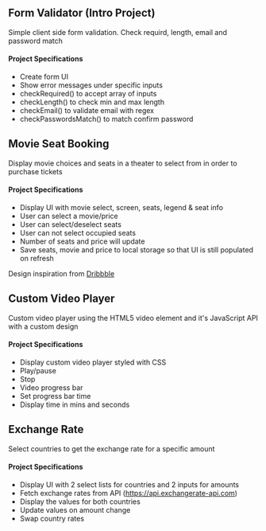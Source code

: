 ## Form Validator (Intro Project)

Simple client side form validation. Check requird, length, email and password match

#### Project Specifications

- Create form UI
- Show error messages under specific inputs
- checkRequired() to accept array of inputs
- checkLength() to check min and max length
- checkEmail() to validate email with regex
- checkPasswordsMatch() to match confirm password

## Movie Seat Booking

Display movie choices and seats in a theater to select from in order to purchase tickets

#### Project Specifications

- Display UI with movie select, screen, seats, legend & seat info
- User can select a movie/price
- User can select/deselect seats
- User can not select occupied seats
- Number of seats and price will update
- Save seats, movie and price to local storage so that UI is still populated on refresh

Design inspiration from [Dribbble](https://dribbble.com/shots/3628370-Movie-Seat-Booking)

## Custom Video Player

Custom video player using the HTML5 video element and it's JavaScript API with a custom design

#### Project Specifications

- Display custom video player styled with CSS
- Play/pause
- Stop
- Video progress bar
- Set progress bar time
- Display time in mins and seconds

## Exchange Rate

Select countries to get the exchange rate for a specific amount

#### Project Specifications

- Display UI with 2 select lists for countries and 2 inputs for amounts
- Fetch exchange rates from API (https://api.exchangerate-api.com)
- Display the values for both countries
- Update values on amount change
- Swap country rates
